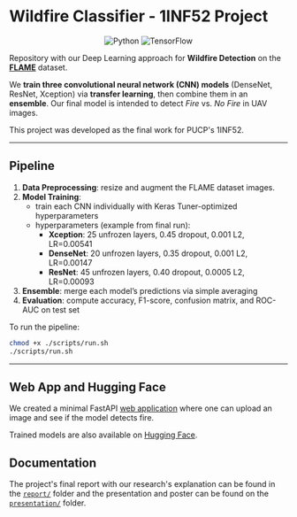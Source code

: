 # Wildfire Classifier - 1INF52 Project

<p align="center">
    <img src="https://img.shields.io/badge/Python-f9e2af?logo=python&logoColor=black" alt="Python" />
    <img src="https://img.shields.io/badge/TensorFlow-f2cdcd?logo=tensorflow&logoColor=black" alt="TensorFlow" />
</p>

Repository with our Deep Learning approach for **Wildfire Detection** on the
[**FLAME**](https://ieee-dataport.org/open-access/flame-dataset-aerial-imagery-pile-burn-detection-using-drones-uavs)
dataset.

We **train three convolutional neural network (CNN) models** (DenseNet, ResNet, Xception) via **transfer learning**,
then combine them in an **ensemble**. Our final model is intended to detect *Fire* vs. *No Fire* in UAV images.

This project was developed as the final work for PUCP's 1INF52.

---

## Pipeline

1. **Data Preprocessing**: resize and augment the FLAME dataset images.
2. **Model Training**: 
   - train each CNN individually with Keras Tuner-optimized hyperparameters
   - hyperparameters (example from final run):
     - **Xception**: 25 unfrozen layers, 0.45 dropout, 0.001 L2, LR=0.00541  
     - **DenseNet**: 20 unfrozen layers, 0.35 dropout, 0.001 L2, LR=0.00147  
     - **ResNet**: 45 unfrozen layers, 0.40 dropout, 0.0005 L2, LR=0.00093  
3. **Ensemble**: merge each model’s predictions via simple averaging
4. **Evaluation**: compute accuracy, F1-score, confusion matrix, and ROC-AUC on test set

To run the pipeline:
```bash
chmod +x ./scripts/run.sh
./scripts/run.sh
```

---

## Web App and Hugging Face

We created a minimal FastAPI [web application](https://github.com/superflash41/isaFIRE) where one can upload an image
and see if the model detects fire.

Trained models are also available on [Hugging Face](https://huggingface.co/superflash41/fire-chad-detector-v1.0).

## Documentation

The project's final report with our research's explanation can be found in the [`report/`](report/out) folder
and the presentation and poster can be found on the [`presentation/`](presentation/out) folder. 

